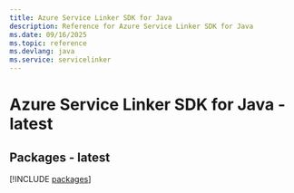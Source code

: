 ```yaml
---
title: Azure Service Linker SDK for Java
description: Reference for Azure Service Linker SDK for Java
ms.date: 09/16/2025
ms.topic: reference
ms.devlang: java
ms.service: servicelinker
---
```

# Azure Service Linker SDK for Java - latest
## Packages - latest
[!INCLUDE [packages](service-linker-index.md)]